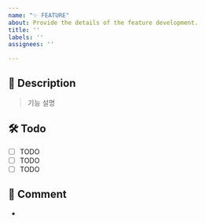 ```yaml
---
name: "✨ FEATURE"
about: Provide the details of the feature development.
title: ''
labels: ''
assignees: ''

---
```


## 📍  Description
> 기능 설명 


## 🛠 Todo
- [ ] TODO
- [ ] TODO
- [ ] TODO

## 💬 Comment
-
